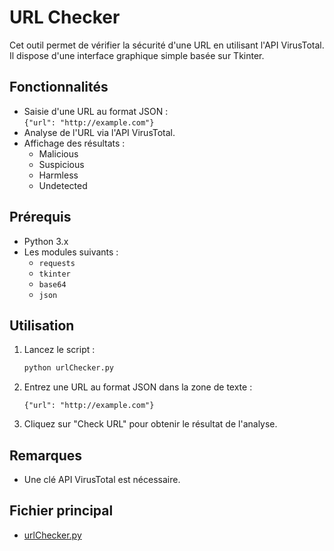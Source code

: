 # URL Checker

Cet outil permet de vérifier la sécurité d'une URL en utilisant l'API VirusTotal. Il dispose d'une interface graphique simple basée sur Tkinter.

## Fonctionnalités

- Saisie d'une URL au format JSON :  
  `{"url": "http://example.com"}`
- Analyse de l'URL via l'API VirusTotal.
- Affichage des résultats :  
  - Malicious  
  - Suspicious  
  - Harmless  
  - Undetected

## Prérequis

- Python 3.x
- Les modules suivants :
  - `requests`
  - `tkinter` 
  - `base64`
  - `json`

## Utilisation

1. Lancez le script :
   ```sh
   python urlChecker.py
   ```
2. Entrez une URL au format JSON dans la zone de texte :
   ```
   {"url": "http://example.com"}
   ```
3. Cliquez sur "Check URL" pour obtenir le résultat de l'analyse.

## Remarques

- Une clé API VirusTotal est nécessaire. 

## Fichier principal

- [urlChecker.py](urlChecker.py)